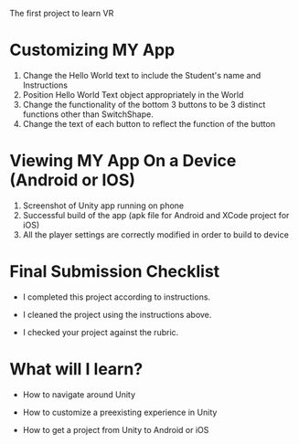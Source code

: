 The first project to learn VR
# Customizing MY App

  1.  Change the Hello World text to include the Student's name and Instructions
  2. Position Hello World Text object appropriately in the World
  3.  Change the functionality of the bottom 3 buttons to be 3 distinct functions other than SwitchShape.
  4.  Change the text of each button to reflect the function of the button

# Viewing MY App On a Device (Android or IOS)

   1. Screenshot of Unity app running on phone
   2. Successful build of the app (apk file for Android and XCode project for iOS)
   3. All the player settings are correctly modified in order to build to device

# Final Submission Checklist

+ I completed this project according to instructions.

+ I cleaned the project using the instructions above.

+ I checked your project against the rubric.
# What will I learn?

+ How to navigate around Unity

+ How to customize a preexisting experience in Unity

+ How to get a project from Unity to Android or iOS
